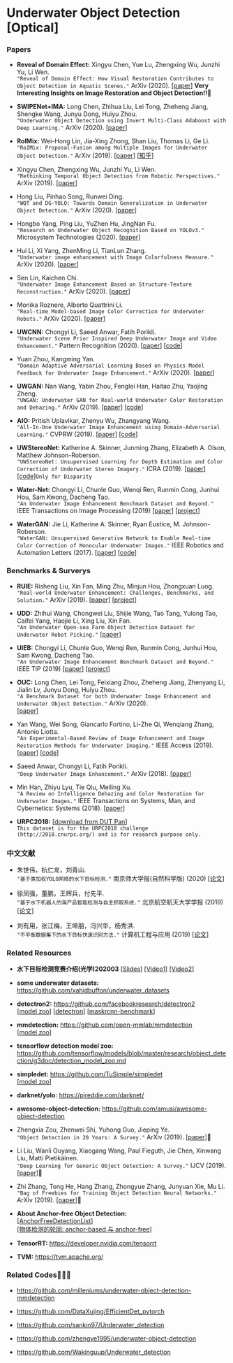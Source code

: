 # Underwater Object Detection [Optical]


### Papers
  
  * **Reveal of Domain Effect:** Xingyu Chen, Yue Lu, Zhengxing Wu, Junzhi Yu, Li Wen. <br />
  `"Reveal of Domain Effect: How Visual Restoration Contributes to Object Detection in Aquatic Scenes."`  ArXiv (2020).
  [[paper](https://arxiv.org/abs/2003.01913)] **Very Interesting Insights on Image Restoration and Object Detection!!**:star2: 
    
  * **SWIPENet+IMA:** Long Chen, Zhihua Liu, Lei Tong, Zheheng Jiang, Shengke Wang, Junyu Dong, Huiyu Zhou. <br />
  `"Underwater Object Detection using Invert Multi-Class Adaboost with Deep Learning."` ArXiv (2020).
   [[paper](https://arxiv.org/abs/2005.11552)] 
  
* **RoIMix:** Wei-Hong Lin, Jia-Xing Zhong, Shan Liu, Thomas Li, Ge Li. <br />
  `"RoIMix: Proposal-Fusion among Multiple Images for Underwater Object Detection."` ArXiv (2019).
  [[paper](https://arxiv.org/abs/1911.03029)] 
  [[知乎](https://zhuanlan.zhihu.com/p/100398417)] 
  
* Xingyu Chen, Zhengxing Wu, Junzhi Yu, Li Wen. <br />
  `"Rethinking Temporal Object Detection from Robotic Perspectives."` ArXiv (2019).
  [[paper](https://arxiv.org/abs/1912.10406)] 
  
* Hong Liu, Pinhao Song, Runwei Ding. <br />
  `"WQT and DG-YOLO: Towards Domain Generalization in Underwater Object Detection."` ArXiv (2020).
  [[paper](https://arxiv.org/abs/2004.06333)]   
  
*  Hongbo Yang, Ping Liu, YuZhen Hu, JingNan Fu. <br />
  `"Research on Underwater Object Recognition Based on YOLOv3."` Microsystem Technologies (2020). 
  [[paper](https://link.springer.com/article/10.1007/s00542-019-04694-8)] 
  
* Hui Li, Xi Yang, ZhenMing Li, TianLun Zhang. <br />
  `"Underwater image enhancement with Image Colorfulness Measure."` ArXiv (2020). 
  [[paper](https://arxiv.org/abs/2004.08609)]   
  
* Sen Lin, Kaichen Chi. <br />
  `"Underwater Image Enhancement Based on Structure-Texture Reconstruction."` ArXiv (2020). 
  [[paper](https://arxiv.org/abs/2004.05430)]   

* Monika Roznere, Alberto Quattrini Li. <br />
  `"Real-time Model-based Image Color Correction for Underwater Robots."` ArXiv (2020). 
  [[paper](https://arxiv.org/abs/1904.06437)]     
  
* **UWCNN:** Chongyi Li, Saeed Anwar, Fatih Porikli. <br />
  `"Underwater Scene Prior Inspired Deep Underwater Image and Video Enhancement."` Pattern Recognition (2020).
  [[paper](https://www.sciencedirect.com/science/article/abs/pii/S0031320319303401)] 
  [[code](https://github.com/saeed-anwar/UWCNN)]   
  
* Yuan Zhou, Kangming Yan. <br />
  `"Domain Adaptive Adversarial Learning Based on Physics Model Feedback for Underwater Image Enhancement."` ArXiv (2020). 
  [[paper](https://arxiv.org/abs/2002.09315)]   
  
* **UWGAN:** Nan Wang, Yabin Zhou, Fenglei Han, Haitao Zhu, Yaojing Zheng. <br />
  `"UWGAN: Underwater GAN for Real-world Underwater Color Restoration and Dehazing."` ArXiv (2019).
  [[paper](https://arxiv.org/abs/1912.10269)] 
  [[code](https://github.com/infrontofme/UWGAN_UIE)]  
  
 * **AIO:** Pritish Uplavikar, Zhenyu Wu, Zhangyang Wang. <br /> 
   `"All-In-One Underwater Image Enhancement using Domain-Adversarial Learning."` CVPRW (2019).
   [[paper](http://openaccess.thecvf.com/content_CVPRW_2019/html/UG2_Prize_Challenge/Uplavikar_All-in-One_Underwater_Image_Enhancement_Using_Domain-Adversarial_Learning_CVPRW_2019_paper.html)]
   [[code](https://github.com/TAMU-VITA/All-In-One-Underwater-Image-Enhancement-using-Domain-Adversarial-Learning)]  
  
 * **UWStereoNet:** Katherine A. Skinner, Junming Zhang, Elizabeth A. Olson, Matthew Johnson-Roberson. <br />
  `"UWStereoNet: Unsupervised Learning for Depth Estimation and Color Correction of Underwater Stereo Imagery."` ICRA (2019).
  [[paper](https://ieeexplore.ieee.org/document/8794272)] 
  [[code](https://github.com/junming259/UWStereoNet_disparity)]`Only for Disparity`   

* **Water-Net:** Chongyi Li, Chunle Guo, Wenqi Ren, Runmin Cong, Junhui Hou, Sam Kwong, Dacheng Tao. <br />
  `"An Underwater Image Enhancement Benchmark Dataset and Beyond."` IEEE Transactions on Image Processing (2019)
  [[paper](https://arxiv.org/pdf/1901.05495.pdf)] 
  [[project](https://github.com/Li-Chongyi/Water-Net_Code)]
  
* **WaterGAN:** Jie Li, Katherine A. Skinner, Ryan Eustice, M. Johnson-Roberson. <br />
  `"WaterGAN: Unsupervised Generative Network to Enable Real-time Color Correction of Monocular Underwater Images."` IEEE Robotics and Automation Letters (2017).
  [[paper](https://arxiv.org/abs/1702.07392)] 
  [[code](https://github.com/kskin/WaterGAN)]
  
  
### Benchmarks & Surverys

* **RUIE:** Risheng Liu, Xin Fan, Ming Zhu, Minjun Hou, Zhongxuan Luog. <br />
  `"Real-world Underwater Enhancement: Challenges, Benchmarks, and Solution."` ArXiv (2019).
  [[paper](https://arxiv.org/abs/1901.05320)] 
  [[project](https://github.com/dlut-dimt/Underwater-image-enhancement-algorithms)]  
 
* **UDD:** Zhihui Wang, Chongwei Liu, Shijie Wang, Tao Tang, Yulong Tao, Caifei Yang, Haojie Li, Xing Liu, Xin Fan. <br />
  `"An Underwater Open-sea Farm Object Detection Dataset for Underwater Robot Picking."`
   [[paper](https://arxiv.org/pdf/2003.01446)] 

* **UIEB:** Chongyi Li, Chunle Guo, Wenqi Ren, Runmin Cong, Junhui Hou, Sam Kwong, Dacheng Tao. <br />
  `"An Underwater Image Enhancement Benchmark Dataset and Beyond."` IEEE TIP (2019)
  [[paper](https://arxiv.org/pdf/1901.05495.pdf)] 
  [[project](https://li-chongyi.github.io/proj_benchmark.html)]
  
* **OUC:** Long Chen, Lei Tong, Feixiang Zhou, Zheheng Jiang, Zhenyang Li, Jialin Lv, Junyu Dong, Huiyu Zhou. <br /> 
  `"A Benchmark Dataset for both Underwater Image Enhancement and Underwater Object Detection."` ArXiv (2020).  
  [[paper](https://arxiv.org/abs/2006.15789)] 
  
* Yan Wang, Wei Song, Giancarlo Fortino, Li-Zhe Qi, Wenqiang Zhang, Antonio Liotta. <br />
  `"An Experimental-Based Review of Image Enhancement and Image Restoration Methods for Underwater Imaging."` IEEE Access (2019).
  [[paper](https://ieeexplore.ieee.org/document/8782094)] 
  [[code](https://github.com/wangyanckxx/Single-Underwater-Image-Enhancement-and-Color-Restoration)] 
  
* Saeed Anwar, Chongyi Li, Fatih Porikli. <br />
  `"Deep Underwater Image Enhancement."` ArXiv (2018).
  [[paper](https://arxiv.org/abs/1807.03528)] 
  
* Min Han, Zhiyu Lyu, Tie Qiu, Meiling Xu. <br />
  `"A Review on Intelligence Dehazing and Color Restoration for Underwater Images."` 
  IEEE Transactions on Systems, Man, and Cybernetics: Systems (2018).
  [[paper](https://ieeexplore.ieee.org/document/8267119)]   
  
* **URPC2018:** 
[[download from DUT Pan](http://pan.dlut.edu.cn/share?id=3nxxp5s6amxz)] <br />
  `This dataset is for the URPC2018 challenge (http://2018.cnurpc.org/) and is for research purpose only.` 
  
  
### 中文文献

* 朱世伟，杭仁龙，刘青山. <br /> 
  `"基于类加权YOLO网络的水下目标检测."` 南京师大学报(自然科学版) (2020)
  [[论文](https://kns.cnki.net/KCMS/detail/detail.aspx?dbcode=CJFQ&dbname=CJFDLAST2020&filename=NJSF202001020&v=MDkwMjNMdXhZUzdEaDFUM3FUcldNMUZyQ1VSN3FmWU9abkZ5N2hWYnJMS3lmWWFMRzRITkhNcm85SFpJUjhlWDE=)] 

* 徐凤强，董鹏，王辉兵，付先平. <br /> 
  `"基于水下机器人的海产品智能检测与自主抓取系统."` 北京航空航天大学学报 (2019)
  [[论文](https://kns.cnki.net/KCMS/detail/detail.aspx?dbcode=CJFQ&dbname=CJFDLAST2020&filename=BJHK201912006&v=MjExODk5ak5yWTlGWW9SOGVYMUx1eFlTN0RoMVQzcVRyV00xRnJDVVI3cWZZT1puRnk3aFdyL0xKeWZEWmJHNEg=)] 
  
* 刘有用，张江梅，王坤朋，冯兴华，杨秀洪.  
  `"不平衡数据集下的水下目标快速识别方法."` 计算机工程与应用 (2019)
   [[论文](http://kns.cnki.net/KCMS/detail/11.2127.TP.20190719.1443.018.html)]
  

### Related Resources

* **水下目标检测竞赛介绍(光学)202003**
  [[Slides](https://github.com/wangdongdut/Underwater-Object-Detection/blob/master/%E6%B0%B4%E4%B8%8B%E7%9B%AE%E6%A0%87%E6%A3%80%E6%B5%8B%E7%AB%9E%E8%B5%9B%E4%BB%8B%E7%BB%8D%EF%BC%88%E5%85%89%E5%AD%A6%EF%BC%8920200305.pdf)] 
  [[Video1](https://www.bilibili.com/video/BV1yE411u7fm?from=search&seid=6344384280060127467)]
  [[Video2](https://www.bilibili.com/video/BV1kE411P7hm?from=search&seid=6344384280060127467)]

* **some underwater datasets:** https://github.com/xahidbuffon/underwater_datasets

* **detectron2:** https://github.com/facebookresearch/detectron2  <br />
  [[model zoo](https://github.com/facebookresearch/detectron2/blob/master/MODEL_ZOO.md)]
  [[detectron](https://github.com/facebookresearch/Detectron/)]
  [[maskrcnn-benchmark](https://github.com/facebookresearch/maskrcnn-benchmark)]

* **mmdetection:** https://github.com/open-mmlab/mmdetection <br />
  [[model zoo](https://github.com/open-mmlab/mmdetection/blob/master/docs/MODEL_ZOO.md)]
  
* **tensorflow detection model zoo:** https://github.com/tensorflow/models/blob/master/research/object_detection/g3doc/detection_model_zoo.md
  
* **simpledet:** https://github.com/TuSimple/simpledet <br />
  [[model zoo](https://github.com/TuSimple/simpledet/blob/master/MODEL_ZOO.md)]
  
* **darknet/yolo:** https://pjreddie.com/darknet/

* **awesome-object-detection:** https://github.com/amusi/awesome-object-detection

* Zhengxia Zou, Zhenwei Shi, Yuhong Guo, Jieping Ye. <br /> 
  `"Object Detection in 20 Years: A Survey."` ArXiv (2019).
  [[paper](https://arxiv.org/abs/1905.05055)]:star2:  

* Li Liu, Wanli Ouyang, Xiaogang Wang, Paul Fieguth, Jie Chen, Xinwang Liu, Matti Pietikäinen. <br /> 
  `"Deep Learning for Generic Object Detection: A Survey."` 
  IJCV (2019).
  [[paper](https://link.springer.com/article/10.1007/s11263-019-01247-4)]:star2:
  
* Zhi Zhang, Tong He, Hang Zhang, Zhongyue Zhang, Junyuan Xie, Mu Li. <br /> 
  `"Bag of Freebies for Training Object Detection Neural Networks."` 
  ArXiv (2019). [[paper](https://arxiv.org/abs/1902.04103)]:star2:
  
* **About Anchor-free Object Detection:** <br /> 
  [[AnchorFreeDetectionList](https://github.com/VCBE123/AnchorFreeDetection)] <br /> 
  [[物体检测的轮回: anchor-based 与 anchor-free](https://zhuanlan.zhihu.com/p/62372897)]
  
* **TensorRT:** https://developer.nvidia.com/tensorrt

* **TVM:** https://tvm.apache.org/

### Related Codes:star2::star2::star2:   
  
* https://github.com/milleniums/underwater-object-detection-mmdetection

* https://github.com/DataXujing/EfficientDet_pytorch

* https://github.com/sankin97/Underwater_detection

* https://github.com/zhengye1995/underwater-object-detection

* https://github.com/Wakinguup/Underwater_detection
